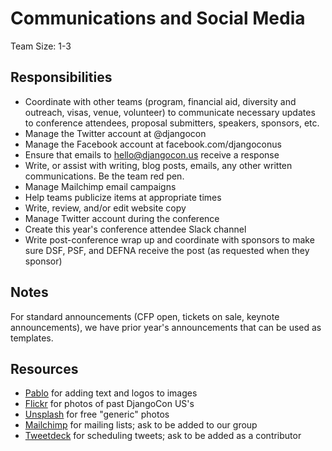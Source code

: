 # Communications and Social Media 

Team Size: 1-3

## Responsibilities 

- Coordinate with other teams (program, financial aid, diversity and outreach, visas, venue, volunteer) to communicate necessary updates to conference attendees, proposal submitters, speakers, sponsors, etc. 
- Manage the Twitter account at @djangocon 
- Manage the Facebook account at facebook.com/djangoconus 
- Ensure that emails to hello@djangocon.us receive a response 
- Write, or assist with writing, blog posts, emails, any other written communications. Be the team red pen. 
- Manage Mailchimp email campaigns 
- Help teams publicize items at appropriate times 
- Write, review, and/or edit website copy 
- Manage Twitter account during the conference 
- Create this year's conference attendee Slack channel 
- Write post-conference wrap up and coordinate with sponsors to make sure DSF, PSF, and DEFNA receive the post (as requested when they sponsor) 

## Notes 

For standard announcements (CFP open, tickets on sale, keynote announcements), we have prior year's announcements that can be used as templates. 

## Resources 

- [Pablo](https://pablo.buffer.com/) for adding text and logos to images 
- [Flickr](https://www.flickr.com/photos/144080672@N05) for photos of past DjangoCon US's 
- [Unsplash](https://unsplash.com/) for free "generic" photos 
- [Mailchimp](https://mailchimp.com/) for mailing lists; ask to be added to our group 
- [Tweetdeck](https://tweetdeck.twitter.com) for scheduling tweets; ask to be added as a contributor
